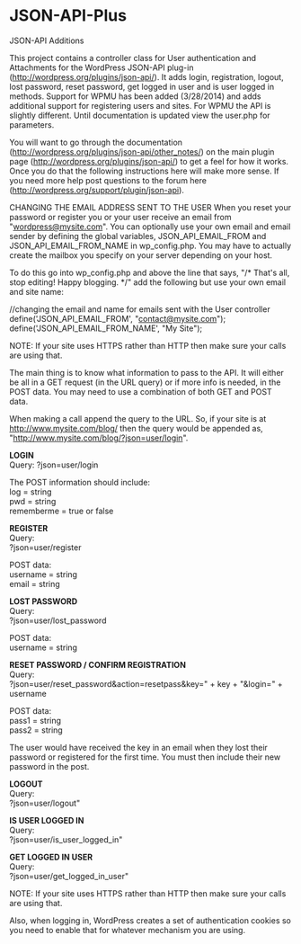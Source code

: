 JSON-API-Plus
=============

JSON-API Additions

This project contains a controller class for User authentication and Attachments for the WordPress JSON-API plug-in (http://wordpress.org/plugins/json-api/). It adds login, registration, logout, lost password, reset password, get logged in user and is user logged in methods. Support for WPMU has been added (3/28/2014) and adds additional support for registering users and sites. For WPMU the API is slightly different. Until documentation is updated view the user.php for parameters. 

You will want to go through the documentation (http://wordpress.org/plugins/json-api/other_notes/) on the main plugin page (http://wordpress.org/plugins/json-api/) to get a feel for how it works. Once you do that the following instructions here will make more sense. If you need more help post questions to the forum here (http://wordpress.org/support/plugin/json-api).

CHANGING THE EMAIL ADDRESS SENT TO THE USER
When you reset your password or register you or your user receive an email from "wordpress@mysite.com". You can optionally use your own email and email sender by defining the global variables, JSON_API_EMAIL_FROM and JSON_API_EMAIL_FROM_NAME in wp_config.php. You may have to actually create the mailbox you specify on your server depending on your host.

To do this go into wp_config.php and above the line that says, "/* That's all, stop editing! Happy blogging. */" add the following but use your own email and site name: 

//changing the email and name for emails sent with the User controller
define('JSON_API_EMAIL_FROM', "contact@mysite.com");
define('JSON_API_EMAIL_FROM_NAME', "My Site");

NOTE: If your site uses HTTPS rather than HTTP then make sure your calls are using that. 

The main thing is to know what information to pass to the API. It will either be all in a GET request (in the URL query) or if more info is needed, in the POST data. You may need to use a combination of both GET and POST data. 

When making a call append the query to the URL. So, if your site is at http://www.mysite.com/blog/ then the query would be appended as, "http://www.mysite.com/blog/?json=user/login".

**LOGIN**  
Query:
?json=user/login

The POST information should include:  
log = string  
pwd = string  
rememberme = true or false  

**REGISTER**  
Query:  
?json=user/register  

POST data:  
username = string  
email = string  

**LOST PASSWORD**  
Query:  
?json=user/lost_password  

POST data:  
username = string  

**RESET PASSWORD / CONFIRM REGISTRATION**  
Query:  
?json=user/reset_password&action=resetpass&key=" + key + "&login=" + username  

POST data:  
pass1 = string  
pass2 = string  

The user would have received the key in an email when they lost their password or registered for the first time. You must then include their new password in the post.  

**LOGOUT**  
Query:  
?json=user/logout"  

**IS USER LOGGED IN**  
Query:  
?json=user/is_user_logged_in"  

**GET LOGGED IN USER**  
Query:  
?json=user/get_logged_in_user"  


NOTE: If your site uses HTTPS rather than HTTP then make sure your calls are using that.   

Also, when logging in, WordPress creates a set of authentication cookies so you need to enable that for whatever mechanism you are using. 
